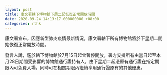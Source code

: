 ```yaml
---
layout: post
title: 康文署轄下博物館下周二起恢復正常開放時間
date: 2020-09-24 14:13:17.000000000 +08:00
categories: rthk
---
```


康文署宣布，因應新型肺炎疫情最新情況，康文署轄下所有博物館將於下星期二開始恢復正常開放時間。

發言人說，鑑於轄下博物館於7月15日起曾暫停開放，署方安排所有由當日起至本月28日期間受影響的博物館通行證持有人，由下星期二起憑原有通行證在指定期限內可免費入場，同時可在相關期限內繼續享用通行證原有的其他優惠。
